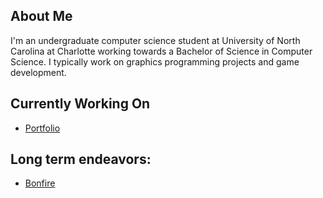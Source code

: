 ## About Me
I'm an undergraduate computer science student at University of North Carolina at Charlotte working towards a Bachelor of Science in Computer Science. I typically work on graphics programming projects and game development.

## Currently Working On
* [Portfolio](https://github.com/Caleb-Kronstad/calebkronstad.com)

## Long term endeavors:
* [Bonfire](https://github.com/Caleb-Kronstad/Bonfire)
